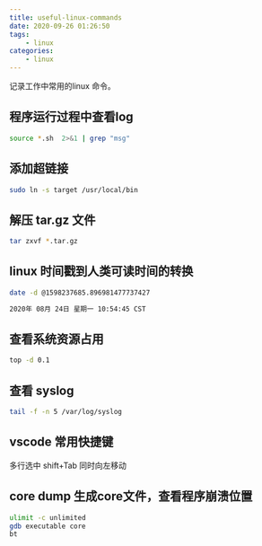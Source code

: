 ```yaml
---
title: useful-linux-commands
date: 2020-09-26 01:26:50
tags: 
    - linux
categories:
    - linux
---
```

记录工作中常用的linux 命令。
<!-- more -->

## 程序运行过程中查看log


<!-- more -->
```bash
source *.sh  2>&1 | grep "msg"
```



## 添加超链接

```bash
sudo ln -s target /usr/local/bin
```

## 解压 tar.gz 文件

```bash
tar zxvf *.tar.gz
```

## linux 时间戳到人类可读时间的转换

```bash
date -d @1598237685.896981477737427

2020年 08月 24日 星期一 10:54:45 CST
```

## 查看系统资源占用

```bash
top -d 0.1
```

## 查看 syslog

```bash
tail -f -n 5 /var/log/syslog
```

## vscode 常用快捷键
多行选中 shift+Tab 同时向左移动

## core dump 生成core文件，查看程序崩溃位置

```bash
ulimit -c unlimited
gdb executable core
bt
```



